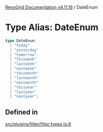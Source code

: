 [RevoGrid Documentation v4.11.16](README.md) / DateEnum

# Type Alias: DateEnum

```ts
type DateEnum: 
  | "today"
  | "yesterday"
  | "tomorrow"
  | "thisweek"
  | "lastweek"
  | "nextweek"
  | "thismonth"
  | "lastmonth"
  | "nextmonth"
  | "thisyear"
  | "lastyear"
  | "nextyear";
```

## Defined in

[src/plugins/filter/filter.types.ts:6](https://github.com/revolist/revogrid/blob/4a2e1c34e7e1a3d80ec42c0347cc2f82d785aa84/src/plugins/filter/filter.types.ts#L6)
